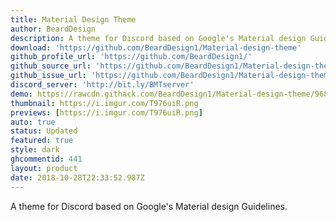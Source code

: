 ```yaml
---
title: Material Design Theme
author: BeardDesign
description: A theme for Discord based on Google's Material design Guidelines.
download: 'https://github.com/BeardDesign1/Material-design-theme'
github_profile_url: 'https://github.com/BeardDesign1/'
github_source_url: 'https://github.com/BeardDesign1/Material-design-theme'
github_issue_url: 'https://github.com/BeardDesign1/Material-design-theme/issues/'
discord_server: 'http://bit.ly/BMTserver'
demo: https://rawcdn.githack.com/BeardDesign1/Material-design-theme/968226753d5c86cad8673294a50fb9099046eddc/Beard's-Material-theme-for-Discord.theme.css
thumbnail: https://i.imgur.com/T976uiR.png
previews: [https://i.imgur.com/T976uiR.png]
auto: true
status: Updated
featured: true
style: dark
ghcommentid: 441
layout: product
date: 2018-10-28T22:33:52.987Z
---
```

A theme for Discord based on Google's Material design Guidelines.